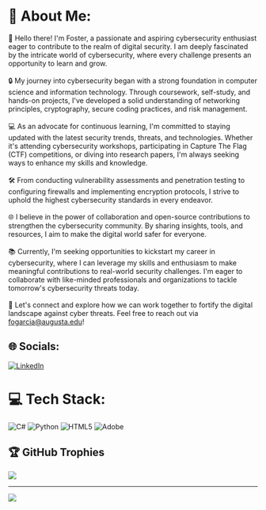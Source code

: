 # 💫 About Me:
👋 Hello there! I'm Foster, a passionate and aspiring cybersecurity enthusiast eager to contribute to the realm of digital security. I am deeply fascinated by the intricate world of cybersecurity, where every challenge presents an opportunity to learn and grow.<br><br>🔒 My journey into cybersecurity began with a strong foundation in computer science and information technology. Through coursework, self-study, and hands-on projects, I've developed a solid understanding of networking principles, cryptography, secure coding practices, and risk management.<br><br>💻 As an advocate for continuous learning, I'm committed to staying updated with the latest security trends, threats, and technologies. Whether it's attending cybersecurity workshops, participating in Capture The Flag (CTF) competitions, or diving into research papers, I'm always seeking ways to enhance my skills and knowledge.<br><br>🛠️ From conducting vulnerability assessments and penetration testing to configuring firewalls and implementing encryption protocols, I strive to uphold the highest cybersecurity standards in every endeavor.<br><br>🌐 I believe in the power of collaboration and open-source contributions to strengthen the cybersecurity community. By sharing insights, tools, and resources, I aim to make the digital world safer for everyone.<br><br>📚 Currently, I'm seeking opportunities to kickstart my career in cybersecurity, where I can leverage my skills and enthusiasm to make meaningful contributions to real-world security challenges. I'm eager to collaborate with like-minded professionals and organizations to tackle tomorrow's cybersecurity threats today.<br><br>🔗 Let's connect and explore how we can work together to fortify the digital landscape against cyber threats. Feel free to reach out via fogarcia@augusta.edu!


## 🌐 Socials:
[![LinkedIn](https://img.shields.io/badge/LinkedIn-%230077B5.svg?logo=linkedin&logoColor=white)](https://linkedin.com/in/Linkedin.com/in/fostergarcia) 

# 💻 Tech Stack:
![C#](https://img.shields.io/badge/c%23-%23239120.svg?style=for-the-badge&logo=csharp&logoColor=white) ![Python](https://img.shields.io/badge/python-3670A0?style=for-the-badge&logo=python&logoColor=ffdd54) ![HTML5](https://img.shields.io/badge/html5-%23E34F26.svg?style=for-the-badge&logo=html5&logoColor=white) ![Adobe](https://img.shields.io/badge/adobe-%23FF0000.svg?style=for-the-badge&logo=adobe&logoColor=white)

## 🏆 GitHub Trophies
![](https://github-profile-trophy.vercel.app/?username=fogarcia&theme=onedark&no-frame=true&no-bg=false&margin-w=4)

---
[![](https://visitcount.itsvg.in/api?id=fogarcia&icon=2&color=1)](https://visitcount.itsvg.in)

<!-- Proudly created with GPRM ( https://gprm.itsvg.in ) -->
